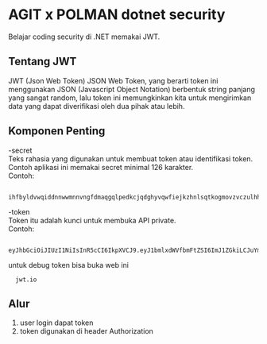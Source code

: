 
# AGIT x POLMAN dotnet security

Belajar coding security di .NET memakai JWT.


## Tentang JWT
JWT (Json Web Token)
JSON Web Token, yang berarti token ini menggunakan JSON (Javascript Object Notation) berbentuk string panjang yang sangat random, lalu token ini memungkinkan kita untuk mengirimkan data yang dapat diverifikasi oleh dua pihak atau lebih.

## Komponen Penting
-secret\
Teks rahasia yang digunakan untuk membuat token atau identifikasi token.\
Contoh aplikasi ini memakai secret minimal 126 karakter.\
Contoh:
```http
  ihfbyldvwqiddnnwwmnnvngfdmaqgqlpedkcjqdghyvqwfiejkzhnlsqtkogmovzvczulhhmctoxeqprhanuqtrhdnrdydhlimboyipaagykyjhxjhcxixnhumsgkkkf
```
-token\
Token itu adalah kunci untuk membuka API private.\
Contoh:
```http
  eyJhbGciOiJIUzI1NiIsInR5cCI6IkpXVCJ9.eyJ1bmlxdWVfbmFtZSI6ImJ1ZGkiLCJuYmYiOjE2NzA5MTQzNjcsImV4cCI6MTY3MTAwMDc2NywiaWF0IjoxNjcwOTE0MzY3fQ.IE5QfAJdY3weOGuum1obBAb8r0oE2Jo9wOchqSPzYKs
```
untuk debug token bisa buka web ini
```http
  jwt.io
```

## Alur
1. user login dapat token
2. token digunakan di header Authorization